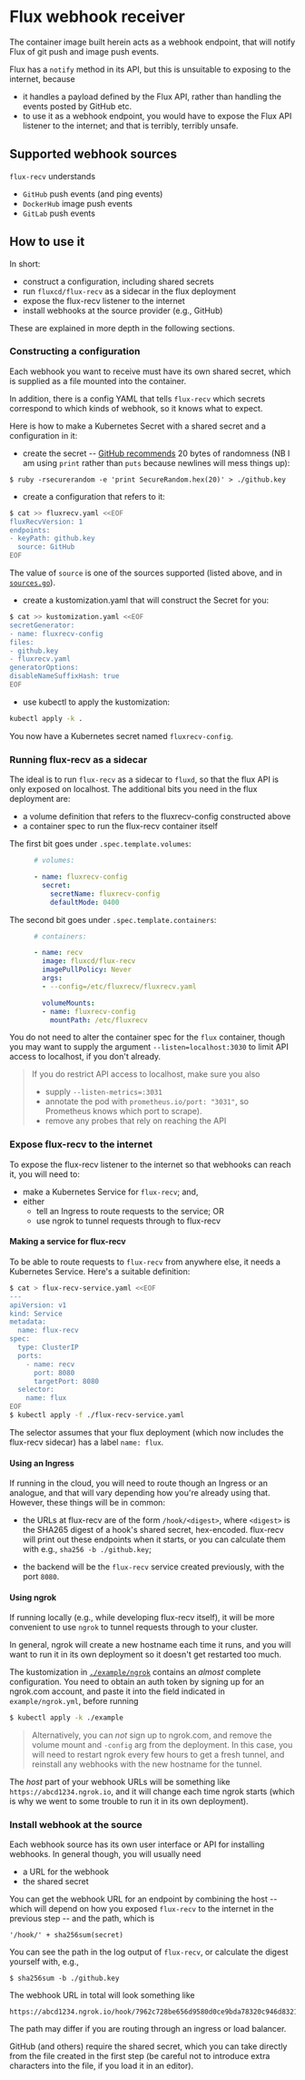 # Flux webhook receiver

The container image built herein acts as a webhook endpoint, that will
notify Flux of git push and image push events.

Flux has a `notify` method in its API, but this is unsuitable to
exposing to the internet, because

 - it handles a payload defined by the Flux API, rather than handling
   the events posted by GitHub etc.
 - to use it as a webhook endpoint, you would have to expose the Flux
   API listener to the internet; and that is terribly, terribly
   unsafe.

## Supported webhook sources

`flux-recv` understands

 - `GitHub` push events (and ping events)
 - `DockerHub` image push events
 - `GitLab` push events

## How to use it

In short:

 - construct a configuration, including shared secrets
 - run `fluxcd/flux-recv` as a sidecar in the flux deployment
 - expose the flux-recv listener to the internet
 - install webhooks at the source provider (e.g., GitHub)

These are explained in more depth in the following sections.

### Constructing a configuration

Each webhook you want to receive must have its own shared secret,
which is supplied as a file mounted into the container.

In addition, there is a config YAML that tells `flux-recv` which
secrets correspond to which kinds of webhook, so it knows what to
expect.

Here is how to make a Kubernetes Secret with a shared secret and a
configuration in it:

 - create the secret -- [GitHub
   recommends](https://developer.github.com/webhooks/securing/) 20
   bytes of randomness (NB I am using `print` rather than `puts`
   because newlines will mess things up):

```
$ ruby -rsecurerandom -e 'print SecureRandom.hex(20)' > ./github.key
```

 - create a configuration that refers to it:

```sh
$ cat >> fluxrecv.yaml <<EOF
fluxRecvVersion: 1
endpoints:
- keyPath: github.key
  source: GitHub
EOF
```

The value of `source` is one of the sources supported (listed above,
and in [`sources.go`](./sources.go)).

 - create a kustomization.yaml that will construct the Secret for you:

```sh
$ cat >> kustomization.yaml <<EOF
secretGenerator:
- name: fluxrecv-config
files:
- github.key
- fluxrecv.yaml
generatorOptions:
disableNameSuffixHash: true
EOF
```

 - use kubectl to apply the kustomization:

```sh
kubectl apply -k .
```

You now have a Kubernetes secret named `fluxrecv-config`.

### Running flux-recv as a sidecar

The ideal is to run `flux-recv` as a sidecar to `fluxd`, so that the
flux API is only exposed on localhost. The additional bits you need in
the flux deployment are:

 - a volume definition that refers to the fluxrecv-config constructed
   above
 - a container spec to run the flux-recv container itself


The first bit goes under `.spec.template.volumes`:

```yaml
      # volumes:

      - name: fluxrecv-config
        secret:
          secretName: fluxrecv-config
          defaultMode: 0400
```

The second bit goes under `.spec.template.containers`:

```yaml
      # containers:

      - name: recv
        image: fluxcd/flux-recv
        imagePullPolicy: Never
        args:
        - --config=/etc/fluxrecv/fluxrecv.yaml

        volumeMounts:
        - name: fluxrecv-config
          mountPath: /etc/fluxrecv
```

You do not need to alter the container spec for the `flux` container,
though you may want to supply the argument `--listen=localhost:3030`
to limit API access to localhost, if you don't already.

> If you do restrict API access to localhost, make sure you also
> 
>  - supply `--listen-metrics=:3031`
>  - annotate the pod with `prometheus.io/port: "3031"`, so
>    Prometheus knows which port to scrape).
>  - remove any probes that rely on reaching the API

### Expose flux-recv to the internet

To expose the flux-recv listener to the internet so that webhooks can
reach it, you will need to:

 - make a Kubernetes Service for `flux-recv`; and,
 - either
   - tell an Ingress to route requests to the service; OR
   - use ngrok to tunnel requests through to flux-recv

#### Making a service for flux-recv

To be able to route requests to `flux-recv` from anywhere else, it
needs a Kubernetes Service. Here's a suitable definition:

```sh
$ cat > flux-recv-service.yaml <<EOF
---
apiVersion: v1
kind: Service
metadata:
  name: flux-recv
spec:
  type: ClusterIP
  ports:
    - name: recv
      port: 8080
      targetPort: 8080
  selector:
    name: flux
EOF
$ kubectl apply -f ./flux-recv-service.yaml
```

The selector assumes that your flux deployment (which now includes the
flux-recv sidecar) has a label `name: flux`.

#### Using an Ingress

If running in the cloud, you will need to route though an Ingress or
an analogue, and that will vary depending how you're already using
that. However, these things will be in common:

 - the URLs at flux-recv are of the form `/hook/<digest>`, where
   `<digest>` is the SHA265 digest of a hook's shared secret,
   hex-encoded. flux-recv will print out these endpoints when it
   starts, or you can calculate them with e.g., `sha256 -b
   ./github.key`;

 - the backend will be the `flux-recv` service created previously,
   with the port `8080`.

#### Using ngrok

If running locally (e.g., while developing flux-recv itself), it will
be more convenient to use `ngrok` to tunnel requests through to your
cluster.

In general, ngrok will create a new hostname each time it runs, and
you will want to run it in its own deployment so it doesn't get
restarted too much.

The kustomization in [`./example/ngrok`](./example/ngrok/) contains an
_almost_ complete configuration. You need to obtain an auth token by
signing up for an ngrok.com account, and paste it into the field
indicated in `example/ngrok.yml`, before running

```sh
$ kubectl apply -k ./example
```

> Alternatively, you can _not_ sign up to ngrok.com, and remove the
> volume mount and `-config` arg from the deployment. In this case,
> you will need to restart ngrok every few hours to get a fresh
> tunnel, and reinstall any webhooks with the new hostname for the
> tunnel.

The _host_ part of your webhook URLs will be something like
`https://abcd1234.ngrok.io`, and it will change each time ngrok starts
(which is why we went to some trouble to run it in its own
deployment).

### Install webhook at the source

Each webhook source has its own user interface or API for installing
webhooks. In general though, you will usually need

 - a URL for the webhook
 - the shared secret

You can get the webhook URL for an endpoint by combining the host --
which will depend on how you exposed `flux-recv` to the internet in
the previous step -- and the path, which is

    '/hook/' + sha256sum(secret)

You can see the path in the log output of `flux-recv`, or calculate
the digest yourself with, e.g.,

```
$ sha256sum -b ./github.key
```

The webhook URL in total will look something like

    https://abcd1234.ngrok.io/hook/7962c728be656d9580d0ce9bda78320c946d8321a4ba7f31ea15c7f2d471bd26

The path may differ if you are routing through an ingress or load
balancer.

GitHub (and others) require the shared secret, which you can take
directly from the file created in the first step (be careful not to
introduce extra characters into the file, if you load it in an
editor).
